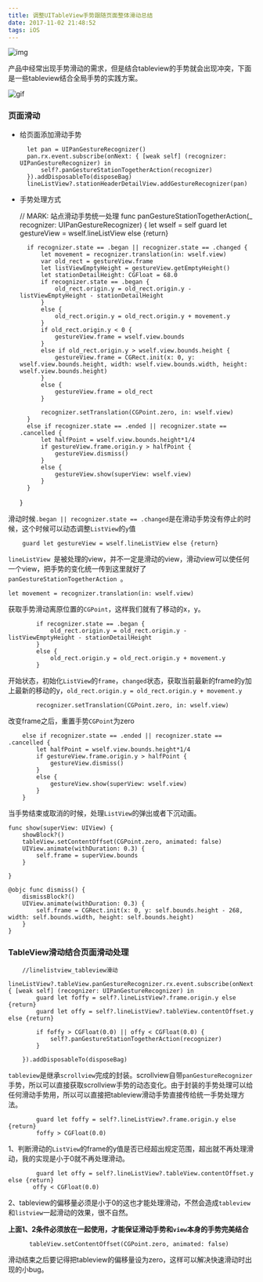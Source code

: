 ```yaml
---
title: 调整UITableView手势跟随页面整体滑动总结
date: 2017-11-02 21:48:52
tags: iOS
---
```


![img](http://upload-images.jianshu.io/upload_images/301129-15b431c6e5ed740f.png?imageMogr2/auto-orient/strip%7CimageView2/2/w/1240)

产品中经常出现手势滑动的需求，但是结合tableview的手势就会出现冲突，下面是一些tableview结合全局手势的实践方案。

![gif](http://upload-images.jianshu.io/upload_images/301129-26a6cd8d6ef98ce7.gif?imageMogr2/auto-orient/strip)

### 页面滑动

* 给页面添加滑动手势

        let pan = UIPanGestureRecognizer()
        pan.rx.event.subscribe(onNext: { [weak self] (recognizer: UIPanGestureRecognizer) in
            self?.panGestureStationTogetherAction(recognizer)
        }).addDisposableTo(disposeBag)
        lineListView?.stationHeaderDetailView.addGestureRecognizer(pan)


* 手势处理方式


    // MARK: 站点滑动手势统一处理
    func panGestureStationTogetherAction(_ recognizer: UIPanGestureRecognizer) {
        let wself = self
        guard let gestureView = wself.lineListView else {return}
        
        if recognizer.state == .began || recognizer.state == .changed {
            let movement = recognizer.translation(in: wself.view)
            var old_rect = gestureView.frame
            let listViewEmptyHeight = gestureView.getEmptyHeight()
            let stationDetailHeight: CGFloat = 68.0
            if recognizer.state == .began {
                old_rect.origin.y = old_rect.origin.y - listViewEmptyHeight - stationDetailHeight
            }
            else {
                old_rect.origin.y = old_rect.origin.y + movement.y
            }
            if old_rect.origin.y < 0 {
                gestureView.frame = wself.view.bounds
            }
            else if old_rect.origin.y > wself.view.bounds.height {
                gestureView.frame = CGRect.init(x: 0, y: wself.view.bounds.height, width: wself.view.bounds.width, height: wself.view.bounds.height)
            }
            else {
                gestureView.frame = old_rect
            }
            
            recognizer.setTranslation(CGPoint.zero, in: wself.view)
        }
        else if recognizer.state == .ended || recognizer.state == .cancelled {
            let halfPoint = wself.view.bounds.height*1/4
            if gestureView.frame.origin.y > halfPoint {
                gestureView.dismiss()
            }
            else {
                gestureView.show(superView: wself.view)
            }
        }
    }

滑动时候`.began || recognizer.state == .changed`是在滑动手势没有停止的时候，这个时候可以动态调整`ListView`的`y`值

        guard let gestureView = wself.lineListView else {return}

`lineListView `是被处理的view，并不一定是滑动的view，滑动view可以使任何一个view，把手势的变化统一传到这里就好了`panGestureStationTogetherAction `。

    let movement = recognizer.translation(in: wself.view)

获取手势滑动离原位置的`CGPoint`，这样我们就有了移动的x，y。

            if recognizer.state == .began {
                old_rect.origin.y = old_rect.origin.y - listViewEmptyHeight - stationDetailHeight
            }
            else {
                old_rect.origin.y = old_rect.origin.y + movement.y
            }

开始状态，初始化`ListView`的`frame`，`changed`状态，获取当前最新的frame的y加上最新的移动的y，`old_rect.origin.y = old_rect.origin.y + movement.y`

            recognizer.setTranslation(CGPoint.zero, in: wself.view)

改变frame之后，重置手势`CGPoint`为zero

        else if recognizer.state == .ended || recognizer.state == .cancelled {
            let halfPoint = wself.view.bounds.height*1/4
            if gestureView.frame.origin.y > halfPoint {
                gestureView.dismiss()
            }
            else {
                gestureView.show(superView: wself.view)
            }
        }

当手势结束或取消的时候，处理`ListView`的弹出或者下沉动画。

    func show(superView: UIView) {
        showBlock?()
        tableView.setContentOffset(CGPoint.zero, animated: false)
        UIView.animate(withDuration: 0.3) {
            self.frame = superView.bounds
        }
        
    }
    
    @objc func dismiss() {
        dismissBlock?()
        UIView.animate(withDuration: 0.3) {
            self.frame = CGRect.init(x: 0, y: self.bounds.height - 268, width: self.bounds.width, height: self.bounds.height)
        }
    }

### TableView滑动结合页面滑动处理

        //linelistview_tableview滑动
        lineListView?.tableView.panGestureRecognizer.rx.event.subscribe(onNext: { [weak self] (recognizer: UIPanGestureRecognizer) in
            guard let foffy = self?.lineListView?.frame.origin.y else {return}
            guard let offy = self?.lineListView?.tableView.contentOffset.y else {return}
            
            if foffy > CGFloat(0.0) || offy < CGFloat(0.0) {
                self?.panGestureStationTogetherAction(recognizer)
            }
            
        }).addDisposableTo(disposeBag)

`tableview`是继承`scrollview`完成的封装。scrollview自带`panGestureRecognizer`手势，所以可以直接获取scrollview手势的动态变化。由于封装的手势处理可以给任何滑动手势用，所以可以直接把tableview滑动手势直接传给统一手势处理方法。

            guard let foffy = self?.lineListView?.frame.origin.y else {return}
            foffy > CGFloat(0.0)

1、判断滑动的`ListView`的frame的y值是否已经超出规定范围，超出就不再处理滑动，我的实现是小于0就不再处理滑动。

            guard let offy = self?.lineListView?.tableView.contentOffset.y else {return}
           offy < CGFloat(0.0)

2、tableview的偏移量必须是小于0的这也才能处理滑动，不然会造成`tableview`和`listview`一起滑动的效果，很不自然。

__上面1、2条件必须放在一起使用，才能保证滑动手势和`view`本身的手势完美结合__

          tableView.setContentOffset(CGPoint.zero, animated: false)

滑动结束之后要记得把tableview的偏移量设为zero，这样可以解决快速滑动时出现的小bug。
